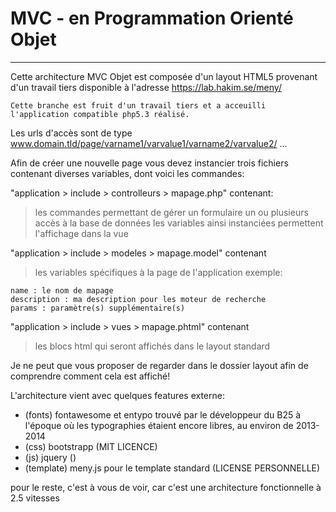 # MVC - en Programmation Orienté Objet
---
Cette architecture MVC Objet est composée d'un layout HTML5 provenant d'un travail tiers disponible à l'adresse https://lab.hakim.se/meny/

`Cette branche est fruit d'un travail tiers et a acceuilli l'application compatible php5.3 réalisé.`

Les urls d'accès sont de type www.domain.tld/page/varname1/varvalue1/varname2/varvalue2/ ...

Afin de créer une nouvelle page vous devez instancier trois fichiers contenant diverses variables, dont voici les commandes:


"application > include > controlleurs > mapage.php" contenant:
> les commandes permettant de gérer un formulaire
> un ou plusieurs accès à la base de données
> les variables ainsi instanciées permettent l'affichage dans la vue

"application > include > modeles > mapage.model" contenant
>les variables spécifiques à la page de l'application exemple:
```
name : le nom de mapage
description : ma description pour les moteur de recherche
params : paramètre(s) supplémentaire(s)
```

"application > include > vues > mapage.phtml" contenant
>les blocs html qui seront affichés dans le layout standard

Je ne peut que vous proposer de regarder dans le dossier layout afin de comprendre comment cela est affiché!


L'architecture vient avec quelques features externe:
 - (fonts) fontawesome et entypo trouvé par le développeur du B25 à l'époque où les typographies étaient encore libres, au environ de 2013-2014
 - (css) bootstrapp (MIT LICENCE)
 - (js) jquery ()
 - (template) meny.js pour le template standard (LICENSE PERSONNELLE)


pour le reste, c'est à vous de voir, car c'est une architecture fonctionnelle à 2.5 vitesses
